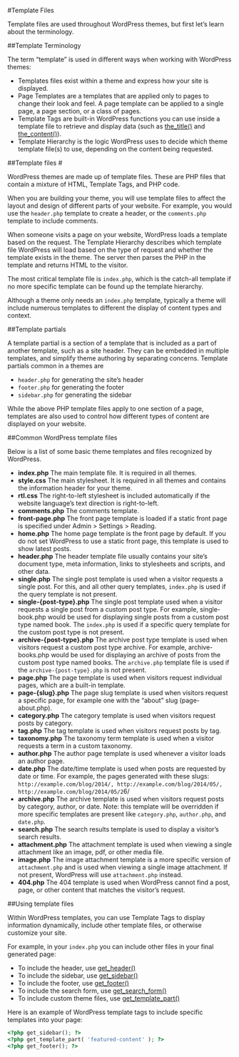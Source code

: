 #Template Files

Template files are used throughout WordPress themes, but first let’s learn about the terminology.

##Template Terminology

The term “template” is used in different ways when working with WordPress themes:

- Templates files exist within a theme and express how your site is displayed.
- Page Templates are a templates that are applied only to pages to change their look and feel.  A page template can be applied to a single page, a page section, or a class of pages.
- Template Tags are built-in WordPress functions you can use inside a template file to retrieve and display data (such as [the_title()](https://developer.wordpress.org/reference/functions/the_title/) and [the_content()](https://developer.wordpress.org/reference/functions/the_content/)).
- Template Hierarchy is the logic WordPress uses to decide which theme template file(s) to use, depending on the content being requested.

##Template files #

WordPress themes are made up of template files. These are PHP files that contain a mixture of HTML, Template Tags, and PHP code.

When you are building your theme, you will use template files to affect the layout and design of different parts of your website. For example, you would use the `header.php` template to create a header, or the `comments.php` template to include comments.

When someone visits a page on your website, WordPress loads a template based on the request. The Template Hierarchy describes which template file WordPress will load based on the type of request and whether the template exists in the theme. The server then parses the PHP in the template and returns HTML to the visitor.

The most critical template file is `index.php`, which is the catch-all template if no more specific template can be found up the template hierarchy.

Although a theme only needs an `index.php` template, typically a theme will include numerous templates to different the display of content types and context.

##Template partials

A template partial is a section of a template that is included as a part of another template, such as a site header. They can be embedded in multiple templates, and simplify theme authoring by separating concerns. Template partials common in a themes are

- `header.php` for generating the site’s header
- `footer.php` for generating the footer
- `sidebar.php` for generating the sidebar

While the above PHP template files apply to one section of a page, templates are also used to control how different types of content are displayed on your website.

##Common WordPress template files

Below is a list of some basic theme templates and files recognized by WordPress.

- **index.php** The main template file. It is required in all themes.
- **style.css** The main stylesheet. It is required in all themes and contains the information header for your theme.
- **rtl.css** The right-to-left stylesheet is included automatically if the website language’s text direction is right-to-left.
- **comments.php** The comments template.
- **front-page.php** The front page template is loaded if a static front page is specified under Admin > Settings > Reading.
- **home.php** The home page template is the front page by default. If you do not set WordPress to use a static front page, this template is used to show latest posts.
- **header.php** The header template file usually contains your site’s document type, meta information, links to stylesheets and scripts, and other data.
- **single.php** The single post template is used when a visitor requests a single post. For this, and all other query templates, `index.php` is used if the query template is not present.
- **single-{post-type}.php** The single post template used when a visitor requests a single post from a custom post type. For example, single-book.php would be used for displaying single posts from a custom post type named book. The `index.php` is used if a specific query template for the custom post type is not present.
- **archive-{post-type}.php** The archive post type template is used when visitors request a custom post type archive. For example, archive-books.php would be used for displaying an archive of posts from the custom post type named books. The `archive.php` template file is used if the `archive-{post-type}.php` is not present.
- **page.php** The page template is used when visitors request individual pages, which are a built-in template.
- **page-{slug}.php** The page slug template is used when visitors request a specific page, for example one with the “about” slug (page-about.php).
- **category.php** The category template is used when visitors request posts by category.
- **tag.php** The tag template is used when visitors request posts by tag.
- **taxonomy.php** The taxonomy term template is used when a visitor requests a term in a custom taxonomy.
- **author.php** The author page template is used whenever a visitor loads an author page.
- **date.php** The date/time template is used when posts are requested by date or time. For example, the pages generated with these slugs: `http://example.com/blog/2014/, http://example.com/blog/2014/05/, http://example.com/blog/2014/05/2`6/
- **archive.php** The archive template is used when visitors request posts by category, author, or date. Note: this template will be overridden if more specific templates are present like `category.php`, `author.php`, and `date.php`.
- **search.php** The search results template is used to display a visitor’s search results.
- **attachment.php** The attachment template is used when viewing a single attachment like an image, pdf, or other media file.
- **image.php** The image attachment template is a more specific version of `attachment.php` and is used when viewing a single image attachment. If not present, WordPress will use `attachment.php` instead.
- **404.php** The 404 template is used when WordPress cannot find a post, page, or other content that matches the visitor’s request.

##Using template files

Within WordPress templates, you can use Template Tags to display information dynamically, include other template files, or otherwise customize your site.

For example, in your `index.php` you can include other files in your final generated page:

- To include the header, use [get_header()](https://developer.wordpress.org/reference/functions/get_header/)
- To include the sidebar, use [get_sidebar()](https://developer.wordpress.org/reference/functions/get_sidebar/)
- To include the footer, use [get_footer()](https://developer.wordpress.org/reference/functions/get_footer/)
- To include the search form, use [get_search_form()](https://developer.wordpress.org/reference/functions/get_search_form/)
- To include custom theme files, use [get_template_part()](https://developer.wordpress.org/reference/functions/get_template_part/)

Here is an example of WordPress template tags to include specific templates into your page:

```php
<?php get_sidebar(); ?>
<?php get_template_part( 'featured-content' ); ?>
<?php get_footer(); ?>
```